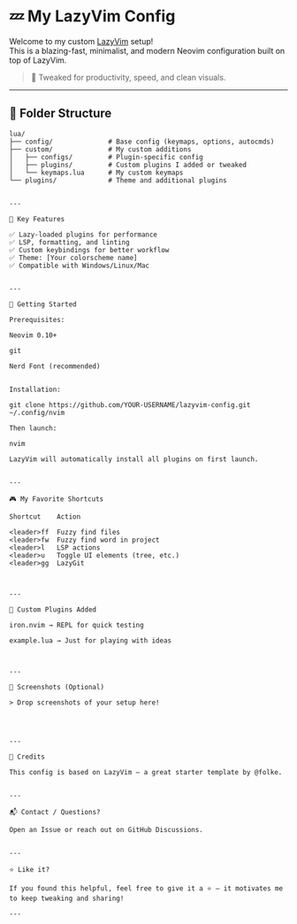# 💤 My LazyVim Config

Welcome to my custom [LazyVim](https://www.lazyvim.org) setup!  
This is a blazing-fast, minimalist, and modern Neovim configuration built on top of LazyVim.

> 🎯 Tweaked for productivity, speed, and clean visuals.

---

## 📂 Folder Structure

```text
lua/
├── config/              # Base config (keymaps, options, autocmds)
├── custom/              # My custom additions
│   ├── configs/         # Plugin-specific config
│   ├── plugins/         # Custom plugins I added or tweaked
│   └── keymaps.lua      # My custom keymaps
└── plugins/             # Theme and additional plugins


---

🔧 Key Features

✅ Lazy-loaded plugins for performance
✅ LSP, formatting, and linting
✅ Custom keybindings for better workflow
✅ Theme: [Your colorscheme name]
✅ Compatible with Windows/Linux/Mac


---

🚀 Getting Started

Prerequisites:

Neovim 0.10+

git

Nerd Font (recommended)


Installation:

git clone https://github.com/YOUR-USERNAME/lazyvim-config.git ~/.config/nvim

Then launch:

nvim

LazyVim will automatically install all plugins on first launch.


---

🎮 My Favorite Shortcuts

Shortcut	Action

<leader>ff	Fuzzy find files
<leader>fw	Fuzzy find word in project
<leader>l	LSP actions
<leader>u	Toggle UI elements (tree, etc.)
<leader>gg	LazyGit



---

🧪 Custom Plugins Added

iron.nvim → REPL for quick testing

example.lua → Just for playing with ideas



---

📸 Screenshots (Optional)

> Drop screenshots of your setup here!




---

🧠 Credits

This config is based on LazyVim — a great starter template by @folke.


---

📬 Contact / Questions?

Open an Issue or reach out on GitHub Discussions.


---

⭐️ Like it?

If you found this helpful, feel free to give it a ⭐️ — it motivates me to keep tweaking and sharing!

---

